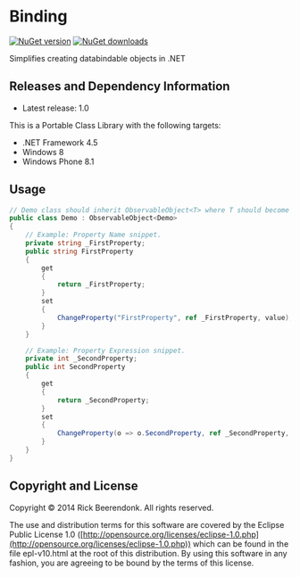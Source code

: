 Binding
=======

[![NuGet version](http://img.shields.io/nuget/v/Beerendonk.Binding.svg)](https://www.nuget.org/packages/Beerendonk.Binding)
[![NuGet downloads](http://img.shields.io/nuget/dt/Beerendonk.Binding.svg)](https://www.nuget.org/packages/Beerendonk.Binding)

Simplifies creating databindable objects in .NET

## Releases and Dependency Information

* Latest release: 1.0

This is a Portable Class Library with the following targets:

* .NET Framework 4.5
* Windows 8
* Windows Phone 8.1

## Usage

```C#
// Demo class should inherit ObservableObject<T> where T should become the Demo class itself.
public class Demo : ObservableObject<Demo>
{
    // Example: Property Name snippet.
    private string _FirstProperty;
    public string FirstProperty
    {
        get
        {
            return _FirstProperty;
        }
        set
        {
            ChangeProperty("FirstProperty", ref _FirstProperty, value);
        }
    }

    // Example: Property Expression snippet.
    private int _SecondProperty;
    public int SecondProperty
    {
        get
        {
            return _SecondProperty;
        }
        set
        {
            ChangeProperty(o => o.SecondProperty, ref _SecondProperty, value);
        }
    }
}
```

## Copyright and License
Copyright © 2014 Rick Beerendonk. All rights reserved.

The use and distribution terms for this software are covered by the Eclipse Public License 1.0 ([http://opensource.org/licenses/eclipse-1.0.php](http://opensource.org/licenses/eclipse-1.0.php)) which can be found in the file epl-v10.html at the root of this distribution. By using this software in any fashion, you are agreeing to be bound by the terms of this license.
